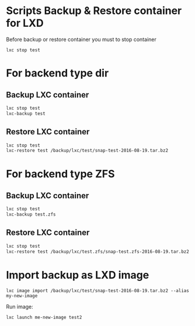 # Scripts Backup &amp; Restore container for LXD

Before backup or restore container you must to stop container
```
lxc stop test
```


# For backend type dir

## Backup LXC container


```bash
lxc stop test
lxc-backup test
```


## Restore LXC container


```bash
lxc stop test
lxc-restore test /backup/lxc/test/snap-test-2016-08-19.tar.bz2
```



# For backend type ZFS


## Backup LXC container


```bash
lxc stop test
lxc-backup test.zfs
```


## Restore LXC container


```bash
lxc stop test
lxc-restore test /backup/lxc/test.zfs/snap-test.zfs-2016-08-19.tar.bz2
```



# Import backup as LXD image

```
lxc image import /backup/lxc/test/snap-test-2016-08-19.tar.bz2 --alias my-new-image
```

Run image:
```
lxc launch me-new-image test2
```
